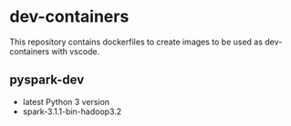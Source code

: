 # dev-containers

This repository contains dockerfiles to create images to be used as dev-containers with vscode.

## pyspark-dev
- latest Python 3 version
- spark-3.1.1-bin-hadoop3.2